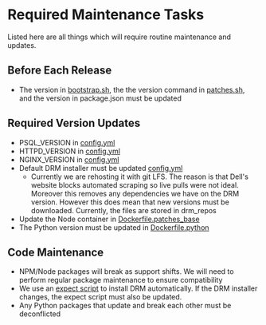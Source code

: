 # Required Maintenance Tasks

Listed here are all things which will require routine maintenance and updates.

## Before Each Release

- The version in [bootstrap.sh](./bootstrap.sh), the the version command in [patches.sh](./podman-build/patches.sh), and the version in package.json must be updated

## Required Version Updates

- PSQL_VERSION in [config.yml](./podman-build/config.yml)
- HTTPD_VERSION in [config.yml](./podman-build/config.yml)
- NGINX_VERSION in [config.yml](./podman-build/config.yml)
- Default DRM installer must be updated [config.yml](./podman-build/config.yml)
  - Currently we are rehosting it with git LFS. The reason is that Dell's website blocks automated scraping so live pulls were not ideal. Moreover this removes any dependencies we have on the DRM version. However this does mean that new versions must be downloaded. Currently, the files are stored in drm_repos
- Update the Node container in [Dockerfile.patches_base](./podman-build/Dockerfile.patches_base)
- The Python version must be updated in [Dockerfile.python](podman-build/python_container/Dockerfile.python)

## Code Maintenance

- NPM/Node packages will break as support shifts. We will need to perform regular package maintenance to ensure compatibility
- We use an [expect script](./podman-build/drm_install.exp) to install DRM automatically. If the DRM installer changes, the expect script must also be updated.
- Any Python packages that update and break each other must be deconflicted
